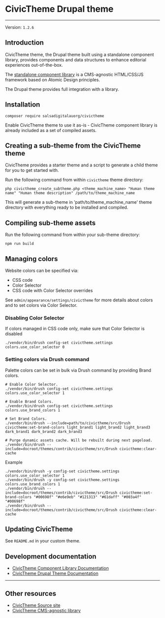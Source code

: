 # CivicTheme Drupal theme

----

Version: `1.2.6`

## Introduction

CivicTheme theme, the Drupal theme built using a standalone component library,
provides components and data structures to enhance editorial experiences
out-of-the-box.

The [standalone component library](https://github.com/salsadigitalauorg/civictheme_library)
is a CMS-agnostic HTML/CSS/JS framework based on Atomic Design principles.

The Drupal theme provides full integration with a library.

## Installation

    composer require salsadigitalauorg/civictheme

Enable CivicTheme theme to use it as-is - CivicTheme component library is
already included as a set of compiled assets.

## Creating a sub-theme from the CivicTheme theme

CivicTheme provides a starter theme and a script to generate a child theme for
you to get started with.

Run the following command from within `civictheme` theme directory:

    php civictheme_create_subtheme.php <theme_machine_name> "Human theme name" "Human theme description" /path/to/theme_machine_name

This will generate a sub-theme in 'path/to/theme_machine_name' theme directory
with everything ready to be installed and compiled.

## Compiling sub-theme assets

Run the following command from within your sub-theme directory:

    npm run build

## Managing colors

Website colors can be specified via:
- CSS code
- Color Selector
- CSS code with Color Selector overrides

See `admin/appearance/settings/civictheme` for more details about colors and to
set colors via Color Selector.

### Disabling Color Selector

If colors managed in CSS code only, make sure that Color Selector is disabled

    ./vendor/bin/drush config-set civictheme.settings colors.use_color_selector 0

### Setting colors via Drush command

Palette colors can be set in bulk via Drush command by providing Brand colors.

    # Enable Color Selector.
    ./vendor/bin/drush config-set civictheme.settings colors.use_color_selector 1

    # Enable Brand Colors.
    ./vendor/bin/drush config-set civictheme.settings colors.use_brand_colors 1

    # Set Brand Colors.
    ./vendor/bin/drush --include=path/to/civictheme/src/Drush civictheme:set-brand-colors light_brand1 light_brand2 light_brand3 dark_brand1 dark_brand2 dark_brand3

    # Purge dynamic assets cache. Will be rebuilt during next pageload.
    ./vendor/bin/drush --include=docroot/themes/contrib/civictheme/src/Drush civictheme:clear-cache

Example

    ./vendor/bin/drush -y config-set civictheme.settings colors.use_color_selector 1
    ./vendor/bin/drush -y config-set civictheme.settings colors.use_brand_colors 1
    ./vendor/bin/drush --include=docroot/themes/contrib/civictheme/src/Drush civictheme:set-brand-colors "#00698f" "#e6e9eb" "#121313" "#61daff" "#003a4f" "#00698f"
    ./vendor/bin/drush --include=docroot/themes/contrib/civictheme/src/Drush civictheme:clear-cache

## Updating CivicTheme

See `README.md` in your custom theme.

## Development documentation

- [CivicTheme Component Library Documentation](./civictheme_library/docs/README.md)
- [CivicTheme Drupal Theme Documentation](./docs/README.md)

----

## Other resources

- [CivicTheme Source site](https://github.com/salsadigitalauorg/civictheme_source)
- [CivicTheme CMS-agnostic library](https://github.com/salsadigitalauorg/civictheme_library)
